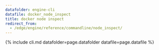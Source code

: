 ```yaml
---
datafolder: engine-cli
datafile: docker_node_inspect
title: docker node inspect
redirect_from:
  - /edge/engine/reference/commandline/node_inspect/
---
```

<!--
This page is automatically generated from Docker's source code. If you want to
suggest a change to the text that appears here, open a ticket or pull request
in the source repository on GitHub:

https://github.com/docker/cli
-->
{% include cli.md datafolder=page.datafolder datafile=page.datafile %}
